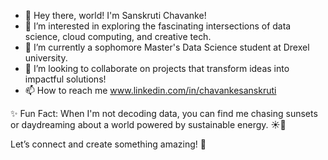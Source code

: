 - 👋 Hey there, world! I'm Sanskruti Chavanke!
- 👀 I’m interested in exploring the fascinating intersections of data science, cloud computing, and creative tech.
- 🌱 I’m currently a sophomore Master's Data Science student at Drexel university.
- 💞️ I’m looking to collaborate on projects that transform ideas into impactful solutions!
- 📫 How to reach me www.linkedin.com/in/chavankesanskruti

✨ Fun Fact: When I'm not decoding data, you can find me chasing sunsets or daydreaming about a world powered by sustainable energy. ☀️🌲

Let’s connect and create something amazing! 🚀
<!---
sanskrutichavanke/sanskrutichavanke is a ✨ special ✨ repository because its `README.md` (this file) appears on your GitHub profile.
You can click the Preview link to take a look at your changes.
--->
